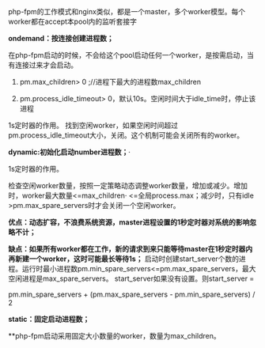 



php-fpm的工作模式和nginx类似，都是一个master，多个worker模型。每个worker都在accept本pool内的监听套接字


**ondemand：按连接创建进程数；**




在php-fpm启动的时候，不会给这个pool启动任何一个worker，是按需启动，当有连接过来才会启动。




1. pm.max_children> 0  ;//进程下最大的进程数max_children


2. pm.process_idle_timeout> 0，默认10s。空闲时间大于idle_time时，停止该进程


1s定时器的作用。
找到空闲worker，如果空闲时间超过pm.process\_idle\_timeout大小，关闭。这个机制可能会关闭所有的worker。










**dynamic:初始化启动number进程数；**·




1s定时器的作用。




检查空闲worker数量，按照一定策略动态调整worker数量，增加或减少。增加时，worker最大数量<=max\_children· <=全局process.max；减少时，只有idle >pm.max\_spare\_servers时才会关闭一个空闲worker。






**优点：动态扩容，不浪费系统资源，master进程设置的1秒定时器对系统的影响忽略不计；**


**缺点：如果所有worker都在工作，新的请求到来只能等待master在1秒定时器内再新建一个worker，这时可能最长等待1s；**
启动时创建start_server个数的进程。运行时最小进程数pm.min\_spare\_servers<=pm.max\_spare\_servers，最大空闲进程是max_spare_servers。
start_server如果没有设置。则start_server = 


pm.min\_spare\_servers + (pm.max\_spare\_servers - pm.min\_spare\_servers) / 2




**static：固定启动进程数；**




**php-fpm启动采用固定大小数量的worker，数量为max_children。


